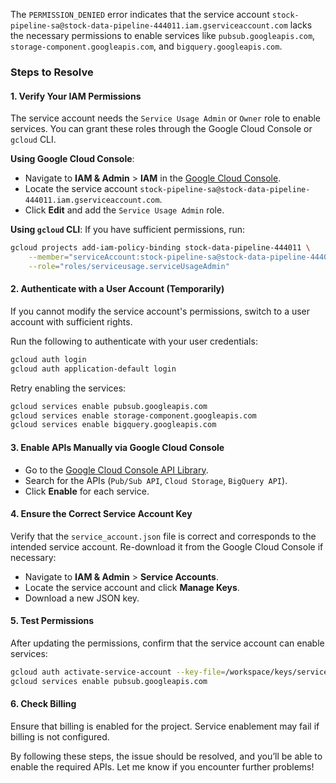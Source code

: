 The `PERMISSION_DENIED` error indicates that the service account `stock-pipeline-sa@stock-data-pipeline-444011.iam.gserviceaccount.com` lacks the necessary permissions to enable services like `pubsub.googleapis.com`, `storage-component.googleapis.com`, and `bigquery.googleapis.com`.

### Steps to Resolve

#### 1. **Verify Your IAM Permissions**

The service account needs the `Service Usage Admin` or `Owner` role to enable services. You can grant these roles through the Google Cloud Console or `gcloud` CLI.

**Using Google Cloud Console**:

- Navigate to **IAM & Admin** > **IAM** in the [Google Cloud Console](https://console.cloud.google.com/).
- Locate the service account `stock-pipeline-sa@stock-data-pipeline-444011.iam.gserviceaccount.com`.
- Click **Edit** and add the `Service Usage Admin` role.

**Using `gcloud` CLI**:
If you have sufficient permissions, run:

```bash
gcloud projects add-iam-policy-binding stock-data-pipeline-444011 \
    --member="serviceAccount:stock-pipeline-sa@stock-data-pipeline-444011.iam.gserviceaccount.com" \
    --role="roles/serviceusage.serviceUsageAdmin"
```

#### 2. **Authenticate with a User Account (Temporarily)**

If you cannot modify the service account's permissions, switch to a user account with sufficient rights.

Run the following to authenticate with your user credentials:

```bash
gcloud auth login
gcloud auth application-default login
```

Retry enabling the services:

```bash
gcloud services enable pubsub.googleapis.com
gcloud services enable storage-component.googleapis.com
gcloud services enable bigquery.googleapis.com
```

#### 3. **Enable APIs Manually via Google Cloud Console**

- Go to the [Google Cloud Console API Library](https://console.cloud.google.com/apis/library).
- Search for the APIs (`Pub/Sub API`, `Cloud Storage`, `BigQuery API`).
- Click **Enable** for each service.

#### 4. **Ensure the Correct Service Account Key**

Verify that the `service_account.json` file is correct and corresponds to the intended service account. Re-download it from the Google Cloud Console if necessary:

- Navigate to **IAM & Admin** > **Service Accounts**.
- Locate the service account and click **Manage Keys**.
- Download a new JSON key.

#### 5. **Test Permissions**

After updating the permissions, confirm that the service account can enable services:

```bash
gcloud auth activate-service-account --key-file=/workspace/keys/service_account.json
gcloud services enable pubsub.googleapis.com
```

#### 6. **Check Billing**

Ensure that billing is enabled for the project. Service enablement may fail if billing is not configured.

By following these steps, the issue should be resolved, and you’ll be able to enable the required APIs. Let me know if you encounter further problems!
